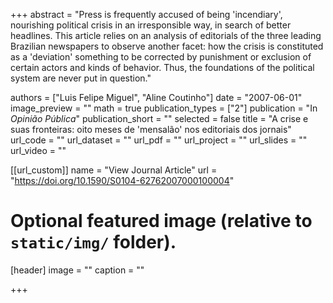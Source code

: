 +++
abstract = "Press is frequently accused of being 'incendiary', nourishing political crisis in an irresponsible way, in search of better headlines. This article
relies on an analysis of editorials of the three leading Brazilian newspapers to observe another facet: how the crisis is constituted as a 'deviation' 
something to be corrected by punishment or exclusion of certain actors and kinds of behavior. Thus, the foundations of the political system are never put in 
question."

authors = ["Luis Felipe Miguel", "Aline Coutinho"]
date = "2007-06-01"
image_preview = ""
math = true
publication_types = ["2"]
publication = "In *Opinião Pública*"
publication_short = ""
selected = false
title = "A crise e suas fronteiras: oito meses de 'mensalão' nos editoriais dos jornais"
url_code = ""
url_dataset = ""
url_pdf = ""
url_project = ""
url_slides = ""
url_video = ""

[[url_custom]]
name = "View Journal Article"
url = "https://doi.org/10.1590/S0104-62762007000100004"

# Optional featured image (relative to `static/img/` folder).
[header]
image = ""
caption = ""

+++

